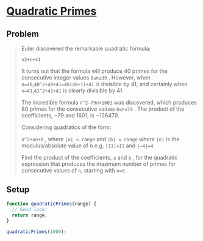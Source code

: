 # [Quadratic Primes](https://www.freecodecamp.org/learn/coding-interview-prep/project-euler/problem-27-quadratic-primes)

## Problem

> Euler discovered the remarkable quadratic formula:
>
> `n2+n+41`
>
> It turns out that the formula will produce 40 primes for the consecutive integer values `0≤n≤39` . However, when `n=40`,`40^2+40+41=40(40+1)+41` is divisible by 41, and certainly when `n=41`,`41^2+41+41` is clearly divisible by 41.
>
> The incredible formula `n^2−79n+1601` was discovered, which produces 80 primes for the consecutive values `0≤n≤79` . The product of the coefficients, −79 and 1601, is −126479.
>
> Considering quadratics of the form:
>
> `n^2+an+b` , where `|a| < range` and `|b| ≤ range` where `|n|` is the modulus/absolute value of n e.g. `|11|=11` and `|−4|=4`
>
> Find the product of the coefficients, `a` and `b` , for the quadratic expression that produces the maximum number of primes for consecutive values of `n`, starting with `n=0` .

## Setup

```js
function quadraticPrimes(range) {
  // Good luck!
  return range;
}

quadraticPrimes(1000);
```

